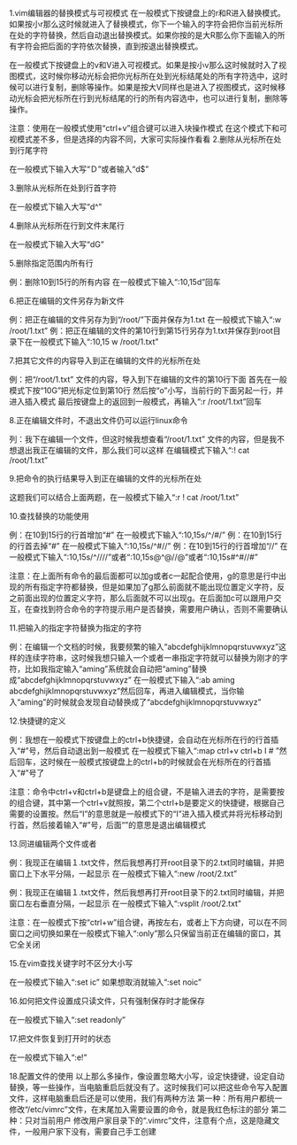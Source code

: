 1.vim编辑器的替换模式与可视模式
在一般模式下按键盘上的r和R进入替换模式。如果按小r那么这时候就进入了替换模式，你下一个输入的字符会把你当前光标所在处的字符替换，然后自动退出替换模式。如果你按的是大R那么你下面输入的所有字符会把后面的字符依次替换，直到按退出替换模式。

在一般模式下按键盘上的v和V进入可视模式。如果是按小v那么这时候就时入了视图模式，这时候你移动光标会把你光标所在处到光标结尾处的所有字符选中，这时候可以进行复制，删除等操作。如果是按大V同样也是进入了视图模式，这时候移动光标会把光标所在行到光标结尾的行的所有内容选中，也可以进行复制，删除等操作。

注意：使用在一般模式使用“ctrl+v”组合键可以进入块操作模式
在这个模式下和可视模式差不多，但是选择的内容不同，大家可实际操作看看
2.删除从光标所在处到行尾字符

在一般模式下输入大写“Ｄ”或者输入“d$”

3.删除从光标所在处到行首字符


在一般模式下输入大写“d^”


4.删除从光标所在行到文件末尾行


在一般模式下输入大写“dG”


5.删除指定范围内所有行

例：删除10到15行的所有内容
在一般模式下输入“:10,15d”回车

6.把正在编辑的文件另存为新文件

例：把正在编辑的文件另存为到“/root/”下面并保存为1.txt
在一般模式下输入“:w /root/1.txt”
例：把正在编辑的文件的第10行到第15行另存为1.txt并保存到root目录下在一般模式下输入“:10,15 w /root/1.txt”

7.把其它文件的内容导入到正在编辑的文件的光标所在处

例：把“/root/1.txt” 文件的内容，导入到下在编辑的文件的第10行下面
首先在一般模式下按“10G”把光标定位到第10行
然后按“o”小写，当前行的下面另起一行，并进入插入模式
最后按键盘上的返回到一般模式，再输入“:r /root/1.txt”回车

8.正在编辑文件时，不退出文件仍可以运行linux命令

列：我下在编辑一个文件，但这时候我想查看“/root/1.txt” 文件的内容，但是我不想退出我正在编辑的文件，那么我们可以这样
在编辑模式下输入“:! cat /root/1.txt”

9.把命令的执行结果导入到正在编辑的文件的光标所在处

这题我们可以结合上面两题，在一般模式下输入“:r ! cat /root/1.txt”

10.查找替换的功能使用

例：在10到15行的行首增加“#”
在一般模式下输入“:10,15s/^/#/”
例：在10到15行的行首去掉“#”
在一般模式下输入“:10,15s/^#//”
例：在10到15行的行首增加“//”
在一般模式下输入“:10,15s/^/\/\//”或者“:10,15s@^@//@”或者“:10,15s#^#//#”


注意：在上面所有命令的最后面都可以加g或者c一起配合使用，g的意思是行中出现的所有指定字符都替换，但是如果加了g那么前面就不能出现位置定义字符，反之前面出现的位置定义字符，那么后面就不可以出现g。在后面加c可以跟用户交互，在查找到符合命令的字符提示用户是否替换，需要用户确认，否则不需要确认

11.把输入的指定字符替换为指定的字符

例：在编辑一个文档的时候，我要频繁的输入“abcdefghijklmnopqrstuvwxyz”这样的连续字符串，这时候我想只输入一个或者一串指定字符就可以替换为刚才的字符，比如我指定输入“aming”系统就会自动把“aming”替换成“abcdefghijklmnopqrstuvwxyz”
在一般模式下输入“:ab aming abcdefghijklmnopqrstuvwxyz”然后回车，再进入编辑模式，当你输入“aming”的时候就会发现自动替换成了“abcdefghijklmnopqrstuvwxyz”

12.快捷键的定义

例：我想在一般模式下按键盘上的ctrl+b快捷键，会自动在光标所在行的行首插入“#”号，然后自动退出到一般模式
在一般模式下输入“:map ctrl+v ctrl+b I # ”然后回车，这时候在一般模式按键盘上的ctrl+b的时候就会在光标所在的行首插入“#”号了

注意：命令中ctrl+v和ctrl+b是键盘上的组合键，不是输入进去的字符，是需要按的组合键，其中第一个ctrl+v就照按，第二个ctrl+b是要定义的快捷键，根据自己需要的设置按。然后“I”的意思就是一般模式下的“I”进入插入模式并将光标移动到行首，然后接着输入“#”号，后面“”的意思是退出编辑模式

13.同进编辑两个文件或者

例：我现正在编辑１.txt文件，然后我想再打开root目录下的2.txt同时编辑，并把窗口上下水平分隔，一起显示
在一般模式下输入“:new /root/2.txt”

例：我现正在编辑１.txt文件，然后我想再打开root目录下的2.txt同时编辑，并把窗口左右垂直分隔，一起显示
在一般模式下输入“:vsplit /root/2.txt”

注意：在一般模式下按“ctrl+w”组合键，再按左右，或者上下方向键，可以在不同窗口之间切换如果在一般模式下输入“:only”那么只保留当前正在编辑的窗口，其它全关闭


15.在vim查找关键字时不区分大小写

在一般模式下输入“:set ic”
如果想取消就输入“:set noic”

16.如何把文件设置成只读文件，只有强制保存时才能保存

在一般模式下输入“:set readonly”

17.把文件恢复到打开时的状态

在一般模式下输入“:e!”

18.配置文件的使用
以上那么多操作，像设置忽略大小写，设定快捷键，设定自动替换，等一些操作，当电脑重启后就没有了。这时候我们可以把这些命令写入配置文件，这样电脑重启后还是可以使用，我们有两种方法
第一种：所有用户都统一
修改“/etc/vimrc”文件，在末尾加入需要设置的命令，就是我红色标注的部分
第二种：只对当前用户
修改用户家目录下的“.vimrc”文件，注意有个点，这是隐藏文件，一般用户家下没有，需要自己手工创建
